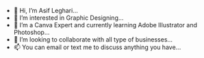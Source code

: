 - 👋 Hi, I’m Asif Leghari...
- 👀 I’m interested in Graphic Designing...
- 🌱 I’m a Canva Expert and currently learning Adobe Illustrator and Photoshop...
- 💞️ I’m looking to collaborate with all type of businesses...
- 📫 You can email or text me to discuss anything you have...
